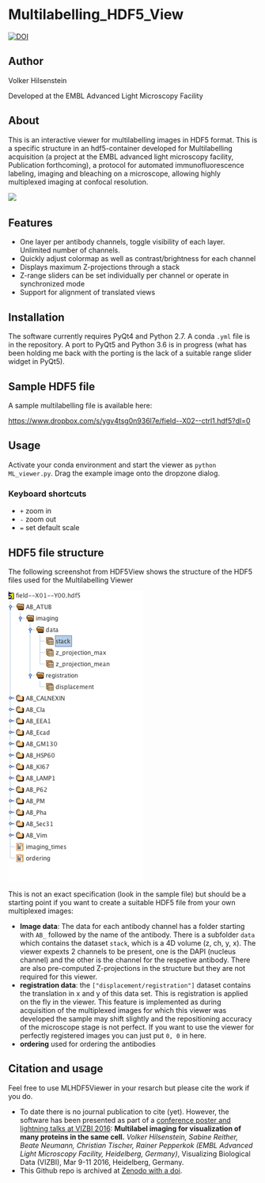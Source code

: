 # Multilabelling_HDF5_View



[![DOI](https://zenodo.org/badge/153704601.svg)](https://zenodo.org/badge/latestdoi/153704601)



## Author

Volker Hilsenstein

Developed at the EMBL Advanced Light Microscopy Facility


## About
This is an interactive viewer for multilabelling images in HDF5 format. This is a specific structure in an hdf5-container developed for Multilabelling acquisition (a project at the EMBL advanced light microscopy facility, Publication forthcoming), a protocol for automated immunofluorescence labeling, imaging and bleaching on a microscope, allowing highly multiplexed imaging at confocal resolution.

<img src="./Demo/mlhdf5.gif">

## Features

* One layer per antibody channels, toggle visibility of each layer. Unlimited number of channels.
* Quickly adjust colormap as well as contrast/brightness for each channel
* Displays maximum Z-projections through a stack
* Z-range sliders can be set individually per channel or operate in synchronized mode
* Support for alignment of translated views


## Installation

The software currently requires PyQt4 and  Python 2.7.
A conda `.yml` file is in the repository.
A port to PyQt5 and Python 3.6 is in progress (what has been holding me back with the porting is the lack of a suitable range slider widget in PyQt5).

## Sample HDF5 file 

A sample multilabelling file is available here:

https://www.dropbox.com/s/ygv4tsg0n936l7e/field--X02--ctrl1.hdf5?dl=0


## Usage

Activate your conda environment and start the viewer as `python ML_viewer.py`.
Drag the example image onto the dropzone dialog.

### Keyboard shortcuts

* `+` zoom in
* `-` zoom out
* `=` set default scale

## HDF5 file structure

The following screenshot from HDF5View shows the structure of the HDF5 files used
for the Multilabelling Viewer

![](./Demo/hdf5_structure.png)

This is not an exact specification (look in the sample file) but should be a starting point if you want to create a suitable HDF5 file from your own multiplexed images:

* **Image data**: The data for each antibody channel has a folder starting with `AB_` followed by the name of the antibody.
There is a subfolder `data` which contains the dataset `stack`, which is a 4D volume (z, ch, y, x). The viewer
expexts 2 channels to be present, one is the DAPI (nucleus channel) and the other is the channel for the 
respetive antibody. There are also pre-computed Z-projections in the structure but they are not required for this viewer.
* **registration data**: the `["displacement/registration"]` dataset contains the translation in x and  y of this data set. This is registration is applied on the fly in the viewer. This feature is implemented as during acquisition of the multiplexed images for which this viewer was developed the sample may shift slightly and the repositioning accuracy of the microscope stage is not perfect. If you want to use the viewer for perfectly registered images you can just put `0, 0` in here.
* **ordering** used for ordering the antibodies

## Citation and usage

Feel free to use MLHDF5Viewer in your resarch but please cite the work if you do. 

* To date there is no journal publication to cite (yet). However, the software has been presented as part of a [conference poster and lightning talks at VIZBI 2016](http://vizbi.org/Posters/2016/D10): **Multilabel imaging for visualization of many proteins in the same cell.** _Volker Hilsenstein, Sabine Reither, Beate Neumann, Christian Tischer, Rainer Pepperkok (EMBL Advanced Light Microscopy Facility, Heidelberg, Germany)_, Visualizing Biological Data (VIZBI), Mar 9-11 2016, Heidelberg, Germany. 
* This Github repo is archived at [Zenodo with a doi](https://zenodo.org/badge/latestdoi/153704601).
